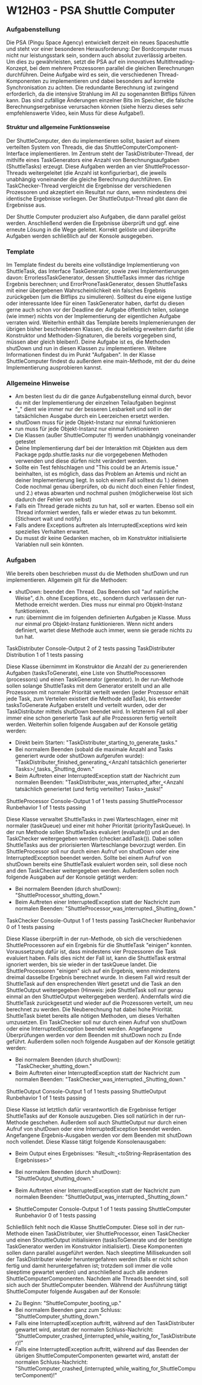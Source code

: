 #  **W12H03 - PSA Shuttle Computer**


### Aufgabenstellung

Die PSA (Pingu Space Agency) entwickelt derzeit ein neues Spaceshuttle und steht vor einer besonderen Herausforderung: Der Bordcomputer muss nicht nur leistungsstark sein, sondern auch absolut zuverlässig arbeiten. Um dies zu gewährleisten, setzt die PSA auf ein innovatives Multithreading-Konzept, bei dem mehrere Prozessoren parallel die gleichen Berechnungen durchführen. Deine Aufgabe wird es sein, die verschiedenen Thread-Komponenten zu implementieren und dabei besonders auf korrekte Synchronisation zu achten. Die redundante Berechnung ist zwingend erforderlich, da die intensive Strahlung im All zu sogenannten Bitflips führen kann. Das sind zufällige Änderungen einzelner Bits im Speicher, die falsche Berechnungsergebnisse verursachen können (siehe hierzu dieses sehr empfehlenswerte Video, kein Muss für diese Aufgabe!).

#### Struktur und allgemeine Funktionsweise
Der ShuttleComputer, den du implementieren sollst, basiert auf einem verteilten System von Threads, die das ShuttleComputerComponent-Interface implementieren. Im Zentrum steht der TaskDistributer-Thread, der mithilfe eines TaskGenerators eine Anzahl von Berechnungsaufgaben (ShuttleTasks) erzeugt. Diese Aufgaben werden an vier ShuttleProcessor-Threads weitergeleitet (die Anzahl ist konfigurierbar), die jeweils unabhängig voneinander die gleiche Berechnung durchführen. Ein TaskChecker-Thread vergleicht die Ergebnisse der verschiedenen Prozessoren und akzeptiert ein Resultat nur dann, wenn mindestens drei identische Ergebnisse vorliegen. Der ShuttleOutput-Thread gibt dann die Ergebnisse aus.

Der Shuttle Computer produziert also Aufgaben, die dann parallel gelöst werden. Anschließend werden die Ergebnisse überprüft und ggf. eine erneute Lösung in die Wege geleitet. Korrekt gelöste und überprüfte Aufgaben werden schließlich auf der Konsole ausgegeben.

### Template
Im Template findest du bereits eine vollständige Implementierung von ShuttleTask, das Interface TaskGenerator, sowie zwei Implementierungen davon: ErrorlessTaskGenerator, dessen ShuttleTasks immer das richtige Ergebnis berechnen; und ErrorProneTaskGenerator, dessen ShuttleTasks mit einer übergebenen Wahrscheinlichkeit ein falsches Ergebnis zurückgeben (um die Bitflips zu simulieren). Solltest du eine eigene lustige oder interessante Idee für einen TaskGenerator haben, darfst du diesen gerne auch schon vor der Deadline der Aufgabe öffentlich teilen, solange (wie immer) nichts von der Implementierung der eigentlichen Aufgabe verraten wird.
Weiterhin enthält das Template bereits Implemenierungen der übrigen bisher beschriebenen Klassen, die du beliebig erweitern darfst (die Konstruktor und Methoden-Signaturen, die bereits vorgegeben sind, müssen aber gleich bleiben!). Deine Aufgabe ist es, die Methoden shutDown und run in diesen Klassen zu implementieren. Weitere Informationen findest du im Punkt "Aufgaben". In der Klasse ShuttleComputer findest du außerdem eine main-Methode, mit der du deine Implementierung ausprobieren kannst.

### Allgemeine Hinweise
- Am besten liest du dir die ganze Aufgabenstellung einmal durch, bevor du mit der Implementierung der einzelnen Teilaufgaben beginnst
- "⎵" dient wie immer nur der besseren Lesbarkeit und soll in der tatsächlichen Ausgabe durch ein Leerzeichen ersetzt werden.
- shutDown muss für jede Objekt-Instanz nur einmal funktionieren
- run muss für jede Objekt-Instanz nur einmal funktionieren
- Die Klassen (außer ShuttleComputer !!) werden unabhängig voneinander getestet
- Deine Implementierung darf bei der Interaktion mit Objekten aus dem Package pgdp.shuttle.tasks nur die vorgegebenen Methoden verwenden und diese dürfen nicht verändert werden.
- Sollte ein Test fehlschlagen und "This could be an Artemis issue." beinhalten, ist es möglich, dass das Problem an Artemis und nicht an deiner Implementierung liegt. In solch einem Fall solltest du 1.) deinen Code nochmal genau überprüfen, ob du nicht doch einen Fehler findest, und 2.) etwas abwarten und nochmal pushen (möglicherweise löst sich dadurch der Fehler von selbst)
- Falls ein Thread gerade nichts zu tun hat, soll er warten. Ebenso soll ein Thread informiert werden, falls er wieder etwas zu tun bekommt. (Stichwort wait und notify)
- Falls andere Exceptions auftreten als InterruptedExceptions wird kein spezielles Verhalten erwartet.
- Du musst dir keine Gedanken machen, ob im Konstruktor initialisierte Variablen null sein könnten.

### Aufgaben
Wie bereits oben beschrieben musst du die Methoden shutDown und run implementieren. Allgemein gilt für die Methoden:

- shutDown: beendet den Thread. Das Beenden soll "auf natürliche Weise", d.h. ohne Exceptions, etc., sondern durch verlassen der run-Methode erreicht werden. Dies muss nur einmal pro Objekt-Instanz funktionieren.
- run: übernimmt die im folgenden definierten Aufgaben je Klasse. Muss nur einmal pro Objekt-Instanz funktionieren. Wenn nicht anders definiert, wartet diese Methode auch immer, wenn sie gerade nichts zu tun hat.

TaskDistributer Console-Output 2 of 2 tests passing
TaskDistributer Distribution 1 of 1 tests passing

Diese Klasse übernimmt im Konstruktor die Anzahl der zu generierenden Aufgaben (tasksToGenerate), eine Liste von ShuttleProcessoren (processors) und einen TaskGenerator (generator). In der run-Methode sollen solange ShuttleTasks mit dem Generator erstellt und an alle Prozessoren mit normaler Priorität verteilt werden (jeder Prozessor erhält jede Task, zum Verteilen existiert die Methode addTask), bis entweder tasksToGenerate Aufgaben erstellt und verteilt wurden, oder der TaskDistributer mittels shutDown beendet wird. In letzterem Fall soll aber immer eine schon generierte Task auf alle Prozessoren fertig verteilt werden. Weiterhin sollen folgende Ausgaben auf der Konsole getätig werden:
- Direkt beim Starten: "TaskDistributer⎵starting⎵to⎵generate⎵tasks."
- Bei normalem Beenden (sobald die maximale Anzahl and Tasks generiert wurde oder shutDown aufgerufen wurde): "TaskDistributer⎵finished⎵generating⎵<Anzahl tatsächlich generierter Tasks>/<tasksToGenerate>⎵tasks.⎵Shutting⎵down."
- Beim Auftreten einer InterruptedException statt der Nachricht zum normalen Beenden: "TaskDistributer⎵was⎵interrupted⎵after⎵<Anzahl tatsächlich generiertet (und fertig verteilter) Tasks>⎵tasks!"

ShuttleProcessor Console-Output 1 of 1 tests passing
ShuttleProcessor Runbehavior 1 of 1 tests passing

Diese Klasse verwaltet ShuttleTasks in zwei Warteschlagen, einer mit normaler (taskQueue) und einer mit hoher Priorität (priorityTaskQueue). In der run Methode sollen ShuttleTasks evaluiert (evaluate()) und an den TaskChecker weitergegeben werden (checker.addTask()). Dabei sollen ShuttleTasks aus der priorisierten Warteschlange bevorzugt werden. Ein ShuttleProcessor soll nur durch einen Aufruf von shutDown oder eine InterruptedException beendet werden. Sollte bei einem Aufruf von shutDown bereits eine ShuttleTask evaluiert worden sein, soll diese noch and den TaskChecker weitergegeben werden. Außerdem sollen noch folgende Ausgaben auf der Konsole getätigt werden:
- Bei normalem Beenden (durch shutDown): "ShuttleProcessor⎵shutting⎵down."
- Beim Auftreten einer InterruptedException statt der Nachricht zum normalen Beenden: "ShuttleProcessor⎵was⎵interrupted.⎵Shutting⎵down."

TaskChecker Console-Output 1 of 1 tests passing
TaskChecker Runbehavior 0 of 1 tests passing

Diese Klasse überprüft in der run-Methode, ob sich die verschiedenen ShuttleProcessoren auf ein Ergebnis für die ShuttleTask "einigen" konnten. Voraussetzung dafür ist, dass mindestens vier Prozessoren die Task evaluiert haben. Falls dies nicht der Fall ist, kann die ShuttleTask erstmal ignoriert werden, bis sie wieder in der taskQueue landet. Die ShuttleProcessoren "einigen" sich auf ein Ergebnis, wenn mindestens dreimal dasselbe Ergebnis berechnet wurde. In diesem Fall wird result der ShuttleTask auf den ensprechenden Wert gesetzt und die Task an den ShuttleOutput weitergegeben (Hinweis: jede ShuttleTask soll nur genau einmal an den ShuttleOutput weitergegeben werden). Andernfalls wird die ShuttleTask zurückgesetzt und wieder auf die Prozessoren verteilt, um neu berechnet zu werden. Die Neuberechnung hat dabei hohe Priorität. ShuttleTask bietet bereits alle nötigen Methoden, um dieses Verhalten umzusetzen. Ein TaskChecker soll nur durch einen Aufruf von shutDown oder eine InterruptedException beendet werden. Angefangene Überprüfungen werden vor dem Beenden mit shutDown noch zu Ende geführt. Außerdem sollen noch folgende Ausgaben auf der Konsole getätigt werden:
- Bei normalem Beenden (durch shutDown): "TaskChecker⎵shutting⎵down."
- Beim Auftreten einer InterruptedException statt der Nachricht zum normalen Beenden: "TaskChecker⎵was⎵interrupted.⎵Shutting⎵down."

ShuttleOutput Console-Output 1 of 1 tests passing
ShuttleOutput Runbehavior 1 of 1 tests passing

Diese Klasse ist letztlich dafür verantwortlich die Ergebnisse fertiger ShuttleTasks auf der Konsole auszugeben. Dies soll natürlich in der run-Methode geschehen. Außerdem soll auch ShuttleOutput nur durch einen Aufruf von shutDown oder eine InterruptedException beendet werden. Angefangene Ergebnis-Ausgaben werden vor dem Beenden mit shutDown noch vollendet. Diese Klasse tätigt folgende Konsolenausgaben:
- Beim Output eines Ergebnisses: "Result:⎵<toString-Repräsentation des Ergebnisses>"
- Bei normalem Beenden (durch shutDown): "ShuttleOutput⎵shutting⎵down."
- Beim Auftreten einer InterruptedException statt der Nachricht zum normalen Beenden: "ShuttleOutput⎵was⎵interrupted.⎵Shutting⎵down."

- ShuttleComputer Console-Output 1 of 1 tests passing
ShuttleComputer Runbehavior 0 of 1 tests passing

Schließlich fehlt noch die Klasse ShuttleComputer. Diese soll in der run-Methode einen TaskDistributer, vier ShuttleProcessor, einen TaskChecker und einen ShouttleOutput initialisieren (tasksToGenerate und der benötigte TaskGenerator werden im Konstruktor initialisiert). Diese Komponenten sollen dann parallel ausgeführt werden. Nach sleeptime Millisekunden soll der TaskDistributer wieder heruntergefahren werden (falls er nicht schon fertig und damit heruntergefahren ist; trotzdem soll immer die volle sleeptime gewartet werden) und anschließend auch alle anderen ShuttleComputerComponenten. Nachdem alle Threads beendet sind, soll sich auch der ShuttleComputer beenden. Während der Ausführung tätigt ShuttleComputer folgende Ausgaben auf der Konsole:
- Zu Beginn: "ShuttleComputer⎵booting⎵up."
- Bei normalem Beenden ganz zum Schluss: "ShuttleComputer⎵shutting⎵down."
- Falls eine InterruptedException auftritt, während auf den TaskDistributer gewartet wird, anstatt der normalen Schluss-Nachricht: "ShuttleComputer⎵crashed⎵(interrupted⎵while⎵waiting⎵for⎵TaskDistributer)!"
- Falls eine InterruptedException auftritt, während auf das Beenden der übrigen ShuttleComputerComponenten gewartet wird, anstatt der normalen Schluss-Nachricht: "ShuttleComputer⎵crashed⎵(interrupted⎵while⎵waiting⎵for⎵ShuttleComputerComponent)!"